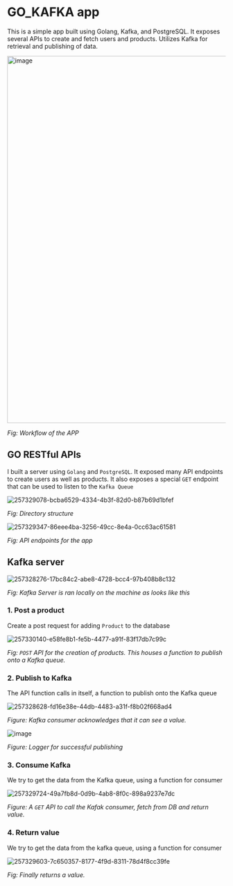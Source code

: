 # GO_KAFKA app
This is a simple app built using Golang, Kafka, and PostgreSQL. It exposes several APIs to create and fetch users and products. Utilizes Kafka for retrieval and publishing of data.

<img width="844" alt="image" src="https://github.com/user-attachments/assets/342e4699-9d1c-4883-9b36-3789b88bba0e" />

*Fig: Workflow of the APP*

## GO RESTful APIs
I built a server using `Golang` and `PostgreSQL`. It exposed many API endpoints to create users as well as products. It also exposes a special `GET` endpoint that can be used to listen to the `Kafka Queue`

![257329078-bcba6529-4334-4b3f-82d0-b87b69d1bfef](https://github.com/e-for-eshaan/go-kafka/assets/76566992/905a4de7-393d-46e6-bba4-af801eafbe85)

*Fig: Directory structure*

![257329347-86eee4ba-3256-49cc-8e4a-0cc63ac61581](https://github.com/e-for-eshaan/go-kafka/assets/76566992/ea3c992c-8629-4bbb-9d59-e051427b48f2)

*Fig: API endpoints for the app*

## Kafka server

![257328276-17bc84c2-abe8-4728-bcc4-97b408b8c132](https://github.com/e-for-eshaan/go-kafka/assets/76566992/14cd3f8f-69f6-411c-bce1-bc50c027ead5)

*Fig: Kafka Server is ran locally on the machine as looks like this*

### 1. Post a product
Create a post request for adding `Product` to the database

![257330140-e58fe8b1-fe5b-4477-a91f-83f17db7c99c](https://github.com/e-for-eshaan/go-kafka/assets/76566992/6126cc06-ab4f-4932-975c-bebb030de4fb)

*Fig: `POST` API for the creation of products. This houses a function to publish onto a Kafka queue.*

### 2. Publish to Kafka

The API function calls in itself, a function to publish onto the Kafka queue

![257328628-fd16e38e-44db-4483-a31f-f8b02f668ad4](https://github.com/e-for-eshaan/go-kafka/assets/76566992/d5c0f32d-761d-4119-acac-b77af2d3a043)

*Figure: Kafka consumer acknowledges that it can see a value.*

![image](https://github.com/e-for-eshaan/go-kafka/assets/76566992/6ecd6dd6-fe67-446a-b612-3f968016553f)

*Figure: Logger for successful publishing*


### 3. Consume Kafka

We try to get the data from the Kafka queue, using a function for consumer

![257329724-49a7fb8d-0d9b-4ab8-8f0c-898a9237e7dc](https://github.com/e-for-eshaan/go-kafka/assets/76566992/5b53cd21-04e8-4364-ac79-e13e79d4db5f)

*Figure: A `GET` API to call the Kafak consumer, fetch from DB and return value.*

### 4. Return value
We try to get the data from the kafka queue, using a function for consumer

![257329603-7c650357-8177-4f9d-8311-78d4f8cc39fe](https://github.com/e-for-eshaan/go-kafka/assets/76566992/db74b2ae-dc1f-45d7-bd48-bd767e9ab31f)

*Fig: Finally returns a value.*
